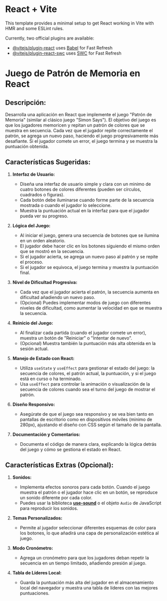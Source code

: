 # React + Vite

This template provides a minimal setup to get React working in Vite with HMR and some ESLint rules.

Currently, two official plugins are available:

- [@vitejs/plugin-react](https://github.com/vitejs/vite-plugin-react/blob/main/packages/plugin-react/README.md) uses [Babel](https://babeljs.io/) for Fast Refresh
- [@vitejs/plugin-react-swc](https://github.com/vitejs/vite-plugin-react-swc) uses [SWC](https://swc.rs/) for Fast Refresh

# Juego de Patrón de Memoria en React

## Descripción:

Desarrolla una aplicación en React que implemente el juego "Patrón de Memoria" (similar al clásico juego "Simon Says"). El objetivo del juego es que los jugadores memoricen y repitan un patrón de colores que se muestra en secuencia. Cada vez que el jugador repite correctamente el patrón, se agrega un nuevo paso, haciendo el juego progresivamente más desafiante. Si el jugador comete un error, el juego termina y se muestra la puntuación obtenida.

## Características Sugeridas:

1. **Interfaz de Usuario:**

   - Diseña una interfaz de usuario simple y clara con un minimo de cuatro botones de colores diferentes (pueden ser círculos, cuadrados o figuras).
   - Cada botón debe iluminarse cuando forme parte de la secuencia mostrada o cuando el jugador lo seleccione.
   - Muestra la puntuación actual en la interfaz para que el jugador pueda ver su progreso.

2. **Lógica del Juego:**

   - Al iniciar el juego, genera una secuencia de botones que se ilumina en un orden aleatorio.
   - El jugador debe hacer clic en los botones siguiendo el mismo orden que se mostró en la secuencia.
   - Si el jugador acierta, se agrega un nuevo paso al patrón y se repite el proceso.
   - Si el jugador se equivoca, el juego termina y muestra la puntuación final.

3. **Nivel de Dificultad Progresiva:**

   - Cada vez que el jugador acierta el patrón, la secuencia aumenta en dificultad añadiendo un nuevo paso.
   - (Opcional) Puedes implementar modos de juego con diferentes niveles de dificultad, como aumentar la velocidad en que se muestra la secuencia.

4. **Reinicio del Juego:**

   - Al finalizar cada partida (cuando el jugador comete un error), muestra un botón de "Reiniciar" o "Intentar de nuevo".
   - (Opcional) Muestra también la puntuación más alta obtenida en la sesión actual.

5. **Manejo de Estado con React:**

   - Utiliza `useState` y `useEffect` para gestionar el estado del juego: la secuencia de colores, el patrón actual, la puntuación, y si el juego está en curso o ha terminado.
   - Usa `useEffect` para controlar la animación o visualización de la secuencia de colores cuando sea el turno del juego de mostrar el patrón.

6. **Diseño Responsivo:**

   - Asegúrate de que el juego sea responsivo y se vea bien tanto en pantallas de escritorio como en dispositivos móviles (minimo de 280px), ajustando el diseño con CSS según el tamaño de la pantalla.

7. **Documentación y Comentarios:**
   - Documenta el código de manera clara, explicando la lógica detrás del juego y cómo se gestiona el estado en React.

## Características Extras (Opcional):

1. **Sonidos:**

   - Implementa efectos sonoros para cada botón. Cuando el juego muestra el patrón o el jugador hace clic en un botón, se reproduce un sonido diferente por cada color.
   - Puedes usar la biblioteca <a href="https://www.npmjs.com/package/use-sound" target="_blank">**use-sound**</a> o el objeto `Audio` de JavaScript para reproducir los sonidos.

2. **Temas Personalizados:**

   - Permite al jugador seleccionar diferentes esquemas de color para los botones, lo que añadirá una capa de personalización estética al juego.

3. **Modo Cronómetro:**

   - Agrega un cronómetro para que los jugadores deban repetir la secuencia en un tiempo limitado, añadiendo presión al juego.

4. **Tabla de Líderes Local:**
   - Guarda la puntuación más alta del jugador en el almacenamiento local del navegador y muestra una tabla de líderes con las mejores puntuaciones.
